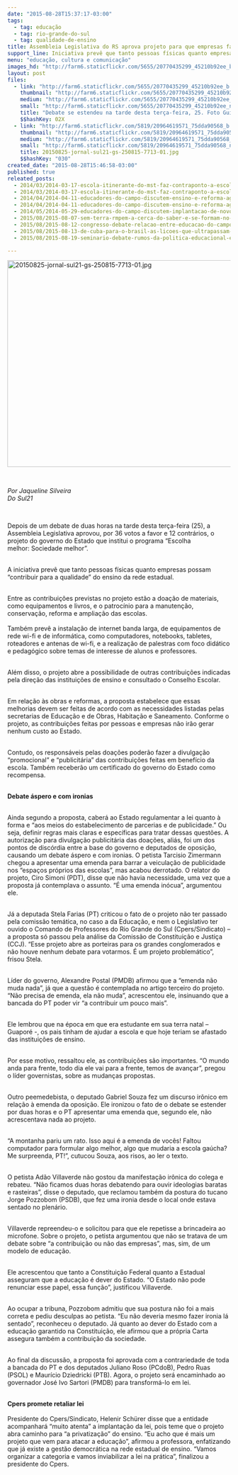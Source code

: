 ```yaml
---
date: "2015-08-28T15:37:17-03:00"
tags:
  - tag: educação
  - tag: rio-grande-do-sul
  - tag: qualidade-de-ensino
title: Assembleia Legislativa do RS aprova projeto para que empresas façam obras e doem equipamentos às escolas
support_line: Iniciativa prevê que tanto pessoas físicas quanto empresas possam “contribuir para a qualidade” do ensino da rede estadual.
menu: "educação, cultura e comunicação"
images_hd: "http://farm6.staticflickr.com/5655/20770435299_45210b92ee_b.jpg"
layout: post
files:
  - link: "http://farm6.staticflickr.com/5655/20770435299_45210b92ee_b.jpg"
    thumbnail: "http://farm6.staticflickr.com/5655/20770435299_45210b92ee_t.jpg"
    medium: "http://farm6.staticflickr.com/5655/20770435299_45210b92ee_z.jpg"
    small: "http://farm6.staticflickr.com/5655/20770435299_45210b92ee_n.jpg"
    title: "Debate se estendeu na tarde desta terça-feira, 25. Foto Guilherme Santos - Sul21.jpg"
    $$hashKey: 02X
  - link: "http://farm6.staticflickr.com/5819/20964619571_75dda90568_b.jpg"
    thumbnail: "http://farm6.staticflickr.com/5819/20964619571_75dda90568_t.jpg"
    medium: "http://farm6.staticflickr.com/5819/20964619571_75dda90568_z.jpg"
    small: "http://farm6.staticflickr.com/5819/20964619571_75dda90568_n.jpg"
    title: 20150825-jornal-sul21-gs-250815-7713-01.jpg
    $$hashKey: "030"
created_date: "2015-08-28T15:46:58-03:00"
published: true
releated_posts:
  - 2014/03/2014-03-17-escola-itinerante-do-mst-faz-contraponto-a-escola-capitalista-diz-isabela-camini.md-e
  - 2014/03/2014-03-17-escola-itinerante-do-mst-faz-contraponto-a-escola-capitalista-diz-isabela-camini.md
  - 2014/04/2014-04-11-educadores-do-campo-discutem-ensino-e-reforma-agraria-popular.md
  - 2014/04/2014-04-11-educadores-do-campo-discutem-ensino-e-reforma-agraria-popular.md-e
  - 2014/05/2014-05-29-educadores-do-campo-discutem-implantacao-de-novo-ciclo-de-formacao.md
  - 2015/08/2015-08-07-sem-terra-rmpem-a-cerca-do-saber-e-se-formam-no-eja.md
  - 2015/08/2015-08-12-congresso-debate-relacao-entre-educacao-do-campo-e-reforma-agraria.md
  - 2015/08/2015-08-13-de-cuba-para-o-brasil-as-licoes-que-ultrapassam-fronteiras.md
  - 2015/08/2015-08-19-seminario-debate-rumos-da-politica-educacional-e-o-papel-da-educacao-na-reforma-agraria.md

---
```

<p><img alt="20150825-jornal-sul21-gs-250815-7713-01.jpg" height="467" src="http://farm6.staticflickr.com/5819/20964619571_75dda90568_b.jpg" width="700" /></p>

<p>&nbsp;</p>

<p><em>Por Jaqueline Silveira<br />
Do Sul21</em></p>

<p>&nbsp;</p>

<p>Depois de um debate de duas horas na tarde desta ter&ccedil;a-feira (25), a Assembleia Legislativa aprovou, por 36 votos a favor e 12 contr&aacute;rios, o projeto do governo do Estado que institui o programa &ldquo;Escolha melhor:&nbsp;Sociedade melhor&rdquo;.</p>

<p><br />
A iniciativa prev&ecirc; que tanto pessoas f&iacute;sicas quanto empresas possam &ldquo;contribuir para a qualidade&rdquo; do ensino da rede estadual.</p>

<p><br />
Entre as contribui&ccedil;&otilde;es previstas no projeto est&atilde;o a doa&ccedil;&atilde;o de materiais, como equipamentos e livros, e o patroc&iacute;nio para a manuten&ccedil;&atilde;o, conserva&ccedil;&atilde;o, reforma e amplia&ccedil;&atilde;o das escolas.<br />
<br />
Tamb&eacute;m prev&ecirc; a instala&ccedil;&atilde;o de internet banda larga, de equipamentos de rede wi-fi e de inform&aacute;tica, como computadores, notebooks, tabletes, roteadores e antenas de wi-fi, e a realiza&ccedil;&atilde;o de palestras com foco did&aacute;tico e pedag&oacute;gico sobre temas de interesse de alunos e professores.</p>

<p><br />
Al&eacute;m disso, o projeto abre a possibilidade de outras contribui&ccedil;&otilde;es indicadas pela dire&ccedil;&atilde;o das institui&ccedil;&otilde;es de ensino e consultado o Conselho Escolar.</p>

<p><br />
Em rela&ccedil;&atilde;o &agrave;s obras e reformas, a proposta estabelece que essas melhorias devem ser feitas de acordo com as necessidades listadas pelas secretarias de Educa&ccedil;&atilde;o e de Obras, Habita&ccedil;&atilde;o e Saneamento. Conforme o projeto, as contribui&ccedil;&otilde;es feitas por pessoas e empresas n&atilde;o ir&atilde;o gerar nenhum custo ao Estado.</p>

<p><br />
Contudo, os respons&aacute;veis pelas doa&ccedil;&otilde;es poder&atilde;o fazer a divulga&ccedil;&atilde;o &ldquo;promocional&rdquo; e &ldquo;publicit&aacute;ria&rdquo; das contribui&ccedil;&otilde;es feitas em benef&iacute;cio da escola. Tamb&eacute;m receber&atilde;o um certificado do governo do Estado como recompensa.</p>

<p><br />
<strong>Debate &aacute;spero e com ironias</strong></p>

<p><br />
Ainda segundo a proposta, caber&aacute; ao Estado regulamentar a lei quanto &agrave; forma e &ldquo;aos meios do estabelecimento de parcerias e de publicidade.&rdquo; Ou seja, definir regras mais claras e espec&iacute;ficas para tratar dessas quest&otilde;es. A autoriza&ccedil;&atilde;o para divulga&ccedil;&atilde;o publicit&aacute;ria das doa&ccedil;&otilde;es, ali&aacute;s, foi um dos pontos de disc&oacute;rdia entre a base do governo e deputados de oposi&ccedil;&atilde;o, causando um debate &aacute;spero e com ironias. O petista Tarcisio Zimermann chegou a apresentar uma emenda para barrar a veicula&ccedil;&atilde;o de publicidade nos &ldquo;espa&ccedil;os pr&oacute;prios das escolas&rdquo;, mas acabou derrotado. O relator do projeto, Ciro Simoni (PDT), disse que n&atilde;o havia necessidade, uma vez que a proposta j&aacute; contemplava o assunto. &ldquo;&Eacute; uma emenda in&oacute;cua&rdquo;, argumentou ele.</p>

<p><br />
J&aacute; a deputada Stela Farias (PT) criticou o fato de o projeto n&atilde;o ter passado pela comiss&atilde;o tem&aacute;tica, no caso a da Educa&ccedil;&atilde;o, e nem o Legislativo ter ouvido o Comando de Professores do Rio Grande do Sul (Cpers/Sindicato) &ndash; a proposta s&oacute; passou pela an&aacute;lise da Comiss&atilde;o de Constitui&ccedil;&atilde;o e Justi&ccedil;a (CCJ). &ldquo;Esse projeto abre as porteiras para os grandes conglomerados e n&atilde;o houve nenhum debate para votarmos. &Eacute; um projeto problem&aacute;tico&rdquo;, frisou Stela.</p>

<p><br />
L&iacute;der do governo, Alexandre Postal (PMDB) afirmou que a &ldquo;emenda n&atilde;o muda nada&rdquo;, j&aacute; que a quest&atilde;o &eacute; contemplada no artigo terceiro do projeto. &ldquo;N&atilde;o precisa de emenda, ela n&atilde;o muda&rdquo;, acrescentou ele, insinuando que a bancada do PT poder vir &ldquo;a contribuir um pouco mais&rdquo;.</p>

<p><br />
Ele lembrou que na &eacute;poca em que era estudante em sua terra natal &ndash; Guapor&eacute; -, os pais tinham de ajudar a escola e que hoje teriam se afastado das institui&ccedil;&otilde;es de ensino.</p>

<p><br />
Por esse motivo, ressaltou ele, as contribui&ccedil;&otilde;es s&atilde;o importantes. &ldquo;O mundo anda para frente, todo dia ele vai para a frente, temos de avan&ccedil;ar&rdquo;, pregou o l&iacute;der governistas, sobre as mudan&ccedil;as propostas.</p>

<p><br />
Outro peemedebista, o deputado Gabriel Souza fez um discurso ir&ocirc;nico em rela&ccedil;&atilde;o &agrave; emenda da oposi&ccedil;&atilde;o. Ele ironizou o fato de o debate se estender por duas horas e o PT apresentar uma emenda que, segundo ele, n&atilde;o acrescentava nada ao projeto.</p>

<p><br />
&ldquo;A montanha pariu um rato. Isso aqui &eacute; a emenda de voc&ecirc;s! Faltou computador para formular algo melhor, algo que mudaria a escola ga&uacute;cha? Me surpreenda, PT!&rdquo;, cutucou Souza, aos risos, ao ler o texto.</p>

<p><br />
O petista Ad&atilde;o Villaverde n&atilde;o gostou da manifesta&ccedil;&atilde;o ir&ocirc;nica do colega e rebateu. &ldquo;N&atilde;o ficamos duas horas debatendo para ouvir ideologias baratas e rasteiras&rdquo;, disse o deputado, que reclamou tamb&eacute;m da postura do tucano Jorge Pozzobom (PSDB), que fez uma ironia desde o local onde estava sentado no plen&aacute;rio.</p>

<p><br />
Villaverde repreendeu-o e solicitou para que ele repetisse a brincadeira ao microfone. Sobre o projeto, o petista argumentou que n&atilde;o se tratava de um debate sobre &ldquo;a contribui&ccedil;&atilde;o ou n&atilde;o das empresas&rdquo;, mas, sim, de um modelo de educa&ccedil;&atilde;o.</p>

<p><br />
Ele acrescentou que tanto a Constitui&ccedil;&atilde;o Federal quanto a Estadual asseguram que a educa&ccedil;&atilde;o &eacute; dever do Estado. &ldquo;O Estado n&atilde;o pode renunciar esse papel, essa fun&ccedil;&atilde;o&rdquo;, justificou Villaverde.</p>

<p><br />
Ao ocupar a tribuna, Pozzobom admitiu que sua postura n&atilde;o foi a mais correta e pediu desculpas ao petista. &ldquo;Eu n&atilde;o deveria mesmo fazer ironia l&aacute; sentado&rdquo;, reconheceu o deputado. J&aacute; quanto ao dever do Estado com a educa&ccedil;&atilde;o garantido na Constitui&ccedil;&atilde;o, ele afirmou que a pr&oacute;pria Carta assegura tamb&eacute;m a contribui&ccedil;&atilde;o da sociedade.</p>

<p><br />
Ao final da discuss&atilde;o, a proposta foi aprovada com a contrariedade de toda a bancada do PT e dos deputados Juliano Roso (PCdoB), Pedro Ruas (PSOL) e Maur&iacute;cio Dziedricki (PTB). Agora, o projeto ser&aacute; encaminhado ao governador Jos&eacute; Ivo Sartori (PMDB) para transform&aacute;-lo em lei.</p>

<p><br />
<strong>Cpers promete retaliar lei</strong><br />
<br />
Presidente do Cpers/Sindicato, Helenir Sch&uuml;rer disse que a entidade acompanhar&aacute; &ldquo;muito atenta&rdquo; a implanta&ccedil;&atilde;o da lei, pois teme que o projeto abra caminho para &ldquo;a privatiza&ccedil;&atilde;o&rdquo; do ensino. &ldquo;Eu acho que &eacute; mais um projeto que vem para atacar a educa&ccedil;&atilde;o&rdquo;, afirmou a professora, enfatizando que j&aacute; existe a gest&atilde;o democr&aacute;tica na rede estadual de ensino. &ldquo;Vamos organizar a categoria e vamos inviabilizar a lei na pr&aacute;tica&rdquo;, finalizou a presidente do Cpers.</p>

<p style="box-sizing: inherit; margin: 0px 0px 11px; font-size: 1.1em; color: rgb(85, 85, 85); font-family: 'Exo 2', Helvetica, Arial, sans-serif;">&nbsp;</p>

<p style="box-sizing: inherit; margin: 0px 0px 11px; font-size: 1.1em; color: rgb(85, 85, 85); font-family: 'Exo 2', Helvetica, Arial, sans-serif;">&nbsp;</p>

<p style="box-sizing: inherit; margin: 0px 0px 11px; font-size: 1.1em; color: rgb(85, 85, 85); font-family: 'Exo 2', Helvetica, Arial, sans-serif;">&nbsp;</p>

<div>&nbsp;</div>
